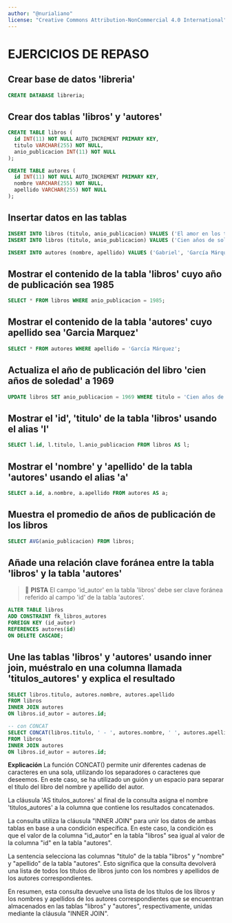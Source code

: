 ```yaml
---
author: "@nurialiano"
license: "Creative Commons Attribution-NonCommercial 4.0 International"
---
```


# EJERCICIOS DE REPASO

## Crear base de datos 'libreria'

~~~sql
CREATE DATABASE libreria;
~~~

## Crear dos tablas 'libros' y 'autores'

~~~sql
CREATE TABLE libros (
  id INT(11) NOT NULL AUTO_INCREMENT PRIMARY KEY,
  titulo VARCHAR(255) NOT NULL,
  anio_publicacion INT(11) NOT NULL
);

CREATE TABLE autores (
  id INT(11) NOT NULL AUTO_INCREMENT PRIMARY KEY,
  nombre VARCHAR(255) NOT NULL,
  apellido VARCHAR(255) NOT NULL
);

~~~

## Insertar datos en las tablas

~~~sql
INSERT INTO libros (titulo, anio_publicacion) VALUES ('El amor en los tiempos del cólera', 1985);
INSERT INTO libros (titulo, anio_publicacion) VALUES ('Cien años de soledad', 1967);

INSERT INTO autores (nombre, apellido) VALUES ('Gabriel', 'García Márquez');

~~~

## Mostrar el contenido de la tabla 'libros' cuyo año de publicación sea 1985

~~~sql
SELECT * FROM libros WHERE anio_publicacion = 1985;
~~~

## Mostrar el contenido de la tabla 'autores' cuyo apellido sea 'Garcia Marquez'

~~~sql
SELECT * FROM autores WHERE apellido = 'García Márquez';
~~~

## Actualiza el año de publicación del libro 'cien años de soledad' a 1969

~~~sql
UPDATE libros SET anio_publicacion = 1969 WHERE titulo = 'Cien años de soledad';
~~~

## Mostrar el 'id', 'titulo' de la tabla 'libros' usando el alias 'l'

~~~sql
SELECT l.id, l.titulo, l.anio_publicacion FROM libros AS l;
~~~

## Mostrar el 'nombre' y 'apellido' de la tabla 'autores' usando el alias 'a'

~~~sql
SELECT a.id, a.nombre, a.apellido FROM autores AS a;
~~~

## Muestra el promedio de años de publicación de los libros

~~~sql
SELECT AVG(anio_publicacion) FROM libros;
~~~

## Añade una relación clave foránea entre la tabla 'libros' y la tabla 'autores'

>:diamond_shape_with_a_dot_inside: **PISTA** El campo 'id_autor' en la tabla 'libros' debe ser clave foránea referido al campo 'id' de la tabla 'autores'.

~~~sql
ALTER TABLE libros
ADD CONSTRAINT fk_libros_autores
FOREIGN KEY (id_autor)
REFERENCES autores(id)
ON DELETE CASCADE;
~~~

## Une las tablas 'libros' y 'autores' usando inner join, muéstralo en una columna llamada 'titulos_autores' y explica el resultado

~~~sql
SELECT libros.titulo, autores.nombre, autores.apellido
FROM libros
INNER JOIN autores
ON libros.id_autor = autores.id;

-- con CONCAT
SELECT CONCAT(libros.titulo, ' - ', autores.nombre, ' ', autores.apellido) AS titulos_autores
FROM libros
INNER JOIN autores
ON libros.id_autor = autores.id;
~~~

**Explicación**
La función CONCAT() permite unir diferentes cadenas de caracteres en una sola, utilizando los separadores o caracteres que deseemos. En este caso, se ha utilizado un guión y un espacio para separar el título del libro del nombre y apellido del autor.

La cláusula 'AS titulos_autores' al final de la consulta asigna el nombre 'titulos_autores' a la columna que contiene los resultados concatenados.

La consulta utiliza la cláusula "INNER JOIN" para unir los datos de ambas tablas en base a una condición específica. En este caso, la condición es que el valor de la columna "id_autor" en la tabla "libros" sea igual al valor de la columna "id" en la tabla "autores".

La sentencia selecciona las columnas "titulo" de la tabla "libros" y "nombre" y "apellido" de la tabla "autores". Esto significa que la consulta devolverá una lista de todos los títulos de libros junto con los nombres y apellidos de los autores correspondientes.

En resumen, esta consulta devuelve una lista de los títulos de los libros y los nombres y apellidos de los autores correspondientes que se encuentran almacenados en las tablas "libros" y "autores", respectivamente, unidas mediante la cláusula "INNER JOIN".
